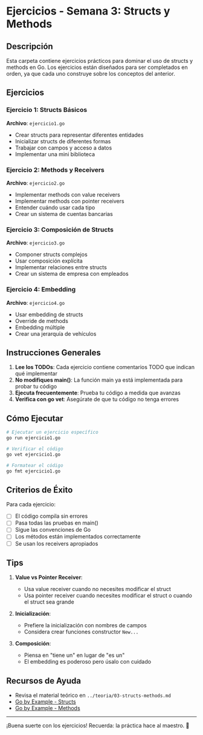 # Ejercicios - Semana 3: Structs y Methods

## Descripción
Esta carpeta contiene ejercicios prácticos para dominar el uso de structs y methods en Go. Los ejercicios están diseñados para ser completados en orden, ya que cada uno construye sobre los conceptos del anterior.

## Ejercicios

### Ejercicio 1: Structs Básicos
**Archivo**: `ejercicio1.go`
- Crear structs para representar diferentes entidades
- Inicializar structs de diferentes formas
- Trabajar con campos y acceso a datos
- Implementar una mini biblioteca

### Ejercicio 2: Methods y Receivers
**Archivo**: `ejercicio2.go`
- Implementar methods con value receivers
- Implementar methods con pointer receivers
- Entender cuándo usar cada tipo
- Crear un sistema de cuentas bancarias

### Ejercicio 3: Composición de Structs
**Archivo**: `ejercicio3.go`
- Componer structs complejos
- Usar composición explícita
- Implementar relaciones entre structs
- Crear un sistema de empresa con empleados

### Ejercicio 4: Embedding
**Archivo**: `ejercicio4.go`
- Usar embedding de structs
- Override de methods
- Embedding múltiple
- Crear una jerarquía de vehículos

## Instrucciones Generales

1. **Lee los TODOs**: Cada ejercicio contiene comentarios TODO que indican qué implementar
2. **No modifiques main()**: La función main ya está implementada para probar tu código
3. **Ejecuta frecuentemente**: Prueba tu código a medida que avanzas
4. **Verifica con go vet**: Asegúrate de que tu código no tenga errores

## Cómo Ejecutar

```bash
# Ejecutar un ejercicio específico
go run ejercicio1.go

# Verificar el código
go vet ejercicio1.go

# Formatear el código
go fmt ejercicio1.go
```

## Criterios de Éxito

Para cada ejercicio:
- [ ] El código compila sin errores
- [ ] Pasa todas las pruebas en main()
- [ ] Sigue las convenciones de Go
- [ ] Los métodos están implementados correctamente
- [ ] Se usan los receivers apropiados

## Tips

1. **Value vs Pointer Receiver**:
   - Usa value receiver cuando no necesites modificar el struct
   - Usa pointer receiver cuando necesites modificar el struct o cuando el struct sea grande

2. **Inicialización**:
   - Prefiere la inicialización con nombres de campos
   - Considera crear funciones constructor `New...`

3. **Composición**:
   - Piensa en "tiene un" en lugar de "es un"
   - El embedding es poderoso pero úsalo con cuidado

## Recursos de Ayuda
- Revisa el material teórico en `../teoria/03-structs-methods.md`
- [Go by Example - Structs](https://gobyexample.com/structs)
- [Go by Example - Methods](https://gobyexample.com/methods)

---

¡Buena suerte con los ejercicios! Recuerda: la práctica hace al maestro. 🚀